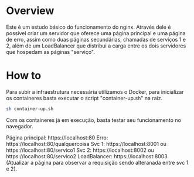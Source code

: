 # Overview
 Este é um estudo básico do funcionamento do nginx. Através dele é possível criar um servidor que oferece uma página principal e uma página de erro, assim como duas páginas secundárias, chamadas de serviços 1 e 2, além de um LoadBalancer que distribui a carga entre os dois servidores que hospedam as páginas "serviço".

 # How to

 Para subir a infraestrutura necessária utilizamos o Docker, para inicializar os containeres basta executar o script "container-up.sh" na raiz.

 ```bash
sh container-up.sh
```

Com os containeres já em execução, basta testar seu funcionamento no navegador.

Página principal: https://localhost:80
Erro: https://localhost:80/qualquercoisa
Svc 1: https://localhost:8001 ou https://localhost:80/servico1
Svc 2: https://localhost:8002 ou https://localhost:80/servico2
LoadBalancer: https://localhost:8003  (Atualizar a página para observar a requisição sendo alteranada entre svc 1 e 2).